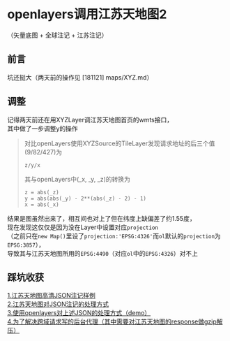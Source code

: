 # openlayers调用江苏天地图2  
（矢量底图 + 全球注记 + 江苏注记）

## 前言
坑还挺大（两天前的操作见 [181121] maps/XYZ.md）

## 调整
记得两天前还在用XYZLayer调江苏天地图首页的wmts接口，  
其中做了一步调整y的操作
>对比openLayers使用XYZSource的TileLayer发现请求地址的后三个值(9/82/427)为
>```
>z/y/x
>```
>其与openLayers中(_x, _y, _z)的转换为
>```
>z = abs(_z)
>y = abs(abs(_y) - 2**(abs(_z) - 2) - 1)
>x = abs(_x)
>```
结果是图虽然出来了，相互间也对上了但在纬度上缺偏差了约1.55度，  
现在发现这仅仅是因为没在Layer中设置对应```projection```  
（之前只在```new Map()```里设了```projection:'EPSG:4326'```而```ol```默认的```projection```为```EPSG:3857```），  
导致其与江苏天地图所用的```EPSG:4490```（对应```ol```中的```EPSG:4326```）对不上  

## 踩坑收获
[1.江苏天地图高清JSON注记样例](./files/天地图注记.json)  
[2.江苏天地图对JSON注记的处理方式](./filse/江苏天地图自己对注记的处理方式.js)  
[3.使用openlayers对上述JSON的处理方式（demo）](./files/使用天地图首页的江苏省注记.js)  
[4.为了解决跨域请求写的后台代理（其中需要对江苏天地图的response做gzip解压）](./files/JSTDTGETRequestProxyServlet.java)

